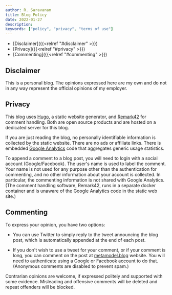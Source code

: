 ```yaml
---
author: R. Saravanan
title: Blog Policy
date: 2022-01-27
description:
keywords: ["policy", "privacy", "terms of use"]
---
```


- [Disclaimer]({{<relref "#disclaimer" >}}) 
- [Privacy]({{<relref "#privacy" >}}) 
- [Commenting]({{<relref "#commenting" >}}) 

## Disclaimer

This is a personal blog. The opinions expressed here are my own and do not in any way represent the official opinions of my employer.


## Privacy

This blog uses [Hugo](https://gohugo.io), a static website generator, and
[Remark42](https://remark42.com) for comment handling. Both are open source
products and are hosted on a dedicated server for this blog.

If you are just reading the blog, no personally identifiable information is
collected by the static website. There are no ads or affiliate links. There is
embedded
[Google Analytics](https://policies.google.com/technologies/partner-sites) code
that aggregates generic usage statistics.

To append a comment to a blog post, you will need to login with a social account
(Google/Facebook). The user's name is used to label the comment. Your name is
not used for any purpose other than the authentication for commenting, and no
other information about your account is collected. In particular, the commenting
information is not shared with Google Analytics. (The comment handling software,
Remark42, runs in a separate docker container and is unaware of the Google
Analytics code in the static web site.)

## Commenting

To express your opinion, you have two options:

- You can use Twitter to simply reply to the tweet announcing the blog post, which is automatically appended at the end
  of each post. 

- If you don't wish to use a tweet for your comment, or if your comment is long,
you can comment on the post at [metamodel.blog](https://metamodel.blog)
website. You will need to authenticate using a Google or Facebook account to do
that. (Anonymous comments are disabled to prevent spam.)

Contrarian opinions are welcome, if expressed politely and supported with some
evidence. Misleading and offensive comments will be deleted and repeat offenders
will be blocked.
